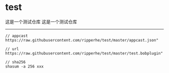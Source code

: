 # test

这是一个测试仓库
这是一个测试仓库

---

```
// appcast
https://raw.githubusercontent.com/ripperhe/test/master/appcast.json"

// url
https://raw.githubusercontent.com/ripperhe/test/master/test.bobplugin"

// sha256
shasum -a 256 xxx
```